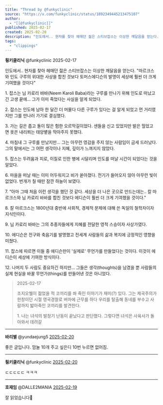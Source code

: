 ```yaml
---
title: "Thread by @funkyclinic"
source: "https://x.com/funkyclinic/status/1892349445213475107"
author:
  - "[[@funkyclinic]]"
published: 2025-02-17
created: 2025-02-20
description: "인도에서.. 현자를 찾아 헤매던 젊은 스티브잡스는 이상한 깨달음을 얻는다. \"마르크스와 인도 구루의 위대한 사상을 합친 것보다 토머스에디슨의 발명이 세상에 훨씬 더 크게 기여했을 것이다\" 1. 잡스는 님 카로리 바바(Neem Karoli Baba"
tags:
  - "clippings"
---
```

**훵키클리닉** @funkyclinic 2025-02-17

인도에서.. 현자를 찾아 헤매던 젊은 스티브잡스는 이상한 깨달음을 얻는다. "마르크스와 인도 구루의 위대한 사상을 합친 것보다 토머스에디슨의 발명이 세상에 훨씬 더 크게 기여했을 것이다"

1\. 잡스는 님 카로리 바바(Neem Karoli Baba)라는 구루를 만나기 위해 인도로 떠났고 긴 고생 끝에... 그가 이미 죽었다는 사실을 알게 되었다.

2\. 잡스는 인도에 남아 한 달간 더 머물다 다른 구루가 있다는 걸 알게 되었고 먼 거리였지만 그를 만나러 가기로 결심했다.

3\. 가는 길은 좁고 돌이 많은 험한 오르막길이었다. 샌들을 신고 있었지만 발은 헐었고 면 옷은 내리쬐는 태양볕을 막아주지 못했다.

4\. 마침내 그 구루를 만났지만... 그는 아무런 영감을 주지 않는 사람임이 금세 드러났다. 그의 말에서는 그 어떤 생각이나 지혜, 깊이가 느껴지지 않았다.

5\. 잡스는 두려움과 피로, 이질로 인한 병에 시달리며 인도를 떠날 시간이 되었다는 것을 알았다.

6\. 마을을 떠날 때는 이미 어두워지고 비가 쏟아졌다. 전기가 들어오지 않아 아무런 빛이 없었다. 번개가 칠 때만 잠깐 하늘이 보였다.

7\. “아마 그때 처음 이런 생각을 했던 것 같다. 세상을 더 나은 곳으로 만드는데는.. 칼 마르크스와 님 카로리 바바를 합친 것보다 에디슨이 훨씬 더 크게 기여했을 것이다."

8\. 칼 마르크스는 1800년대 중반에 사회적, 경제적 문제에 대해 쓴 독일의 철학자이자 지식인이다.

9\. 님 카로리 바바는 그의 추종자들에게 지혜를 전달한 영적 스승이자 사상가였다.

10\. 에디슨은 전구와 축음기를 발명했고 전세계 사람들의 삶과 복지에 긍정적인 영향을 미쳤다.

11\. 잡스에 따르면 이들 중 에디슨만이 '실제로' 무언가를 만들었다는 것이다. 이것이 에디슨이 세상에 기여한 방식이다.

12\. 나머지 두 사람도 중요하긴 하지만... 그들은 생각(thoughts)을 남겼을 뿐 사람들의 실제 현실을 바꿀 무언가(things)를 만들어낸 것은 아니었다.

> 2025-02-17
> 
> 조지오웰이 젊었을 적 코끼리를 쏴 죽인 이야기가 재미(?) 있다. 그는 제국주의가 한창이던 시절 영국경찰로 버마에 근무를 하다 우리를 탈출해 동네를 부수고 사람까지 밟아죽인 코끼리를 발견한다.
> 
> 1\. 나는 녀석의 발정기 난동이 끝났다고 판단했다. 그렇다면 녀석은 사육사가 돌아와서 데려갈

---

**바리별** @yundaejung5 [2025-02-20](https://x.com/yundaejung5/status/1892411004614484287)

좋은 글입니다. 맘눌 10개 주고 싶은디 10번 누르면 없어짐.

---

**훵키클리닉** @funkyclinic [2025-02-20](https://x.com/funkyclinic/status/1892422684559987051)

ㄷㄷㄷㄷㄷ ㅋㅋㅋ

---

**호재임** @DALLE2MANIA [2025-02-19](https://x.com/DALLE2MANIA/status/1892353266782032279)

잘 읽었습니다🙂